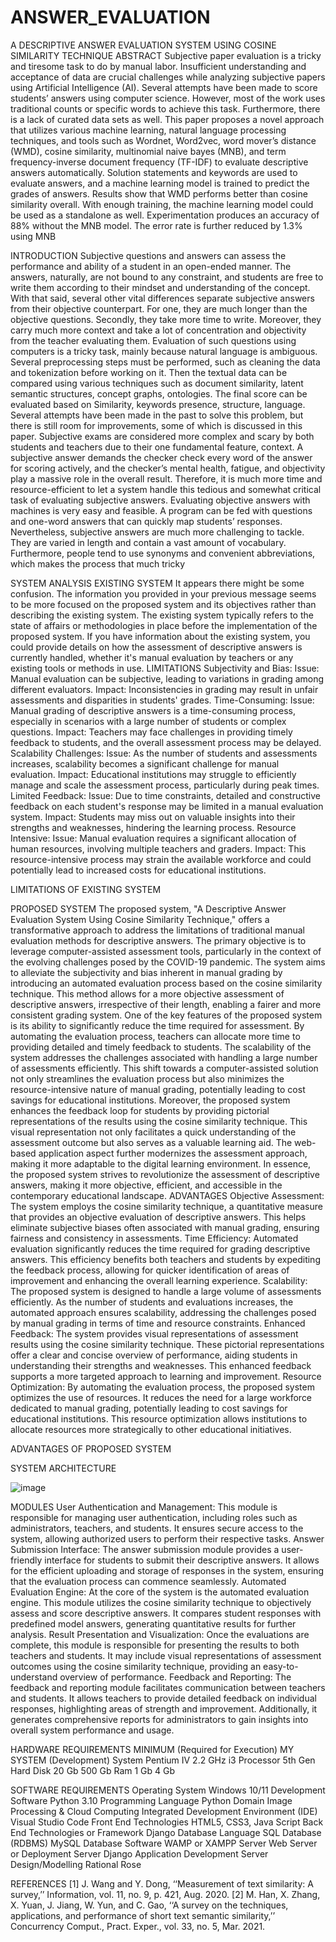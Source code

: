 # ANSWER_EVALUATION
A DESCRIPTIVE ANSWER EVALUATION SYSTEM USING COSINE SIMILARITY TECHNIQUE
ABSTRACT
Subjective paper evaluation is a tricky and tiresome task to do by manual labor. Insufficient understanding and acceptance of data are crucial challenges while analyzing subjective papers using Artificial Intelligence (AI). Several attempts have been made to score students’ answers using computer science. However, most of the work uses traditional counts or specific words to achieve this task. Furthermore, there is a lack of curated data sets as well. This paper proposes a novel approach that utilizes various machine learning, natural language processing techniques, and tools such as Wordnet, Word2vec, word mover’s distance (WMD), cosine similarity, multinomial naive bayes (MNB), and term frequency-inverse document frequency (TF-IDF) to evaluate descriptive answers automatically. Solution statements and keywords are used to evaluate answers, and a machine learning model is trained to predict the grades of answers. Results show that WMD performs better than cosine similarity overall. With enough training, the machine learning model could be used as a standalone as well. Experimentation produces an accuracy of 88% without the MNB model. The error rate is further reduced by 1.3% using MNB

INTRODUCTION
Subjective questions and answers can assess the performance and ability of a student in an open-ended manner. The answers, naturally, are not bound to any constraint, and students are free to write them according to their mindset and understanding of the concept. With that said, several other vital differences separate subjective answers from their objective counterpart. For one, they are much longer than the objective questions. Secondly, they take more time to write. Moreover, they carry much more context and take a lot of concentration and objectivity from the teacher evaluating them. 
Evaluation of such questions using computers is a tricky task, mainly because natural language is ambiguous. Several preprocessing steps must be performed, such as cleaning the data and tokenization before working on it. Then the textual data can be compared using various techniques such as document similarity, latent semantic structures, concept graphs, ontologies. The final score can be evaluated based on Similarity, keywords presence, structure, language. Several attempts have been made in the past to solve this problem, but there is still room for improvements, some of which is discussed in this paper. Subjective exams are considered more complex and scary by both students and teachers due to their one fundamental feature, context. A subjective answer demands the checker check every word of the answer for scoring actively, and the checker’s mental health, fatigue, and objectivity play a massive role in the overall result. 
Therefore, it is much more time and resource-efficient to let a system handle this tedious and somewhat critical task of evaluating subjective answers. Evaluating objective answers with machines is very easy and feasible. A program can be fed with questions and one-word answers that can quickly map students’ responses. Nevertheless, subjective answers are much more challenging to tackle. They are varied in length and contain a vast amount of vocabulary. Furthermore, people tend to use synonyms and convenient abbreviations, which makes the process that much tricky

SYSTEM ANALYSIS
EXISTING SYSTEM
It appears there might be some confusion. The information you provided in your previous message seems to be more focused on the proposed system and its objectives rather than describing the existing system. The existing system typically refers to the state of affairs or methodologies in place before the implementation of the proposed system. If you have information about the existing system, you could provide details on how the assessment of descriptive answers is currently handled, whether it's manual evaluation by teachers or any existing tools or methods in use. 
LIMITATIONS
Subjectivity and Bias:
Issue: Manual evaluation can be subjective, leading to variations in grading among different evaluators.
Impact: Inconsistencies in grading may result in unfair assessments and disparities in students' grades.
Time-Consuming:
Issue: Manual grading of descriptive answers is a time-consuming process, especially in scenarios with a large number of students or complex questions.
Impact: Teachers may face challenges in providing timely feedback to students, and the overall assessment process may be delayed.
Scalability Challenges:
Issue: As the number of students and assessments increases, scalability becomes a significant challenge for manual evaluation.
Impact: Educational institutions may struggle to efficiently manage and scale the assessment process, particularly during peak times.
Limited Feedback:
Issue: Due to time constraints, detailed and constructive feedback on each student's response may be limited in a manual evaluation system.
Impact: Students may miss out on valuable insights into their strengths and weaknesses, hindering the learning process.
Resource Intensive:
Issue: Manual evaluation requires a significant allocation of human resources, involving multiple teachers and graders.
Impact: This resource-intensive process may strain the available workforce and could potentially lead to increased costs for educational institutions.


LIMITATIONS OF EXISTING SYSTEM

PROPOSED SYSTEM
The proposed system, "A Descriptive Answer Evaluation System Using Cosine Similarity Technique," offers a transformative approach to address the limitations of traditional manual evaluation methods for descriptive answers. The primary objective is to leverage computer-assisted assessment tools, particularly in the context of the evolving challenges posed by the COVID-19 pandemic. The system aims to alleviate the subjectivity and bias inherent in manual grading by introducing an automated evaluation process based on the cosine similarity technique. This method allows for a more objective assessment of descriptive answers, irrespective of their length, enabling a fairer and more consistent grading system.
One of the key features of the proposed system is its ability to significantly reduce the time required for assessment. By automating the evaluation process, teachers can allocate more time to providing detailed and timely feedback to students. The scalability of the system addresses the challenges associated with handling a large number of assessments efficiently. This shift towards a computer-assisted solution not only streamlines the evaluation process but also minimizes the resource-intensive nature of manual grading, potentially leading to cost savings for educational institutions.
Moreover, the proposed system enhances the feedback loop for students by providing pictorial representations of the results using the cosine similarity technique. This visual representation not only facilitates a quick understanding of the assessment outcome but also serves as a valuable learning aid. The web-based application aspect further modernizes the assessment approach, making it more adaptable to the digital learning environment. In essence, the proposed system strives to revolutionize the assessment of descriptive answers, making it more objective, efficient, and accessible in the contemporary educational landscape.
ADVANTAGES 
Objective Assessment:
The system employs the cosine similarity technique, a quantitative measure that provides an objective evaluation of descriptive answers. This helps eliminate subjective biases often associated with manual grading, ensuring fairness and consistency in assessments.
Time Efficiency:
Automated evaluation significantly reduces the time required for grading descriptive answers. This efficiency benefits both teachers and students by expediting the feedback process, allowing for quicker identification of areas of improvement and enhancing the overall learning experience.
Scalability:
The proposed system is designed to handle a large volume of assessments efficiently. As the number of students and evaluations increases, the automated approach ensures scalability, addressing the challenges posed by manual grading in terms of time and resource constraints.
Enhanced Feedback:
The system provides visual representations of assessment results using the cosine similarity technique. These pictorial representations offer a clear and concise overview of performance, aiding students in understanding their strengths and weaknesses. This enhanced feedback supports a more targeted approach to learning and improvement.
Resource Optimization:
By automating the evaluation process, the proposed system optimizes the use of resources. It reduces the need for a large workforce dedicated to manual grading, potentially leading to cost savings for educational institutions. This resource optimization allows institutions to allocate resources more strategically to other educational initiatives.


ADVANTAGES OF PROPOSED SYSTEM

SYSTEM ARCHITECTURE                                                     

 ![image](https://github.com/user-attachments/assets/34aeef19-ef5d-4f81-97ff-97f2e5253382)





 

MODULES
User Authentication and Management:
This module is responsible for managing user authentication, including roles such as administrators, teachers, and students. It ensures secure access to the system, allowing authorized users to perform their respective tasks.
Answer Submission Interface:
The answer submission module provides a user-friendly interface for students to submit their descriptive answers. It allows for the efficient uploading and storage of responses in the system, ensuring that the evaluation process can commence seamlessly.
Automated Evaluation Engine:
At the core of the system is the automated evaluation engine. This module utilizes the cosine similarity technique to objectively assess and score descriptive answers. It compares student responses with predefined model answers, generating quantitative results for further analysis.
Result Presentation and Visualization:
Once the evaluations are complete, this module is responsible for presenting the results to both teachers and students. It may include visual representations of assessment outcomes using the cosine similarity technique, providing an easy-to-understand overview of performance.
Feedback and Reporting:
The feedback and reporting module facilitates communication between teachers and students. It allows teachers to provide detailed feedback on individual responses, highlighting areas of strength and improvement. Additionally, it generates comprehensive reports for administrators to gain insights into overall system performance and usage.



HARDWARE REQUIREMENTS 
MINIMUM (Required for Execution)	MY SYSTEM (Development)
System	Pentium IV 2.2 GHz	i3 Processor 5th Gen
Hard Disk	20 Gb	500 Gb
Ram	1 Gb	4 Gb

SOFTWARE REQUIREMENTS
Operating System	Windows 10/11
Development Software	Python 3.10
Programming Language	Python
Domain	Image Processing & Cloud Computing
Integrated Development Environment (IDE)	Visual Studio Code
Front End Technologies	HTML5, CSS3, Java Script
Back End Technologies or Framework	Django
Database Language	SQL
Database (RDBMS) 	MySQL
Database Software	WAMP or XAMPP Server
Web Server or Deployment Server	Django Application Development Server
Design/Modelling	Rational Rose


REFERENCES
[1] J. Wang and Y. Dong, ‘‘Measurement of text similarity: A survey,’’ Information, vol. 11, no. 9, p. 421, Aug. 2020. 
[2] M. Han, X. Zhang, X. Yuan, J. Jiang, W. Yun, and C. Gao, ‘‘A survey on the techniques, applications, and performance of short text semantic similarity,’’ Concurrency Comput., Pract. Exper., vol. 33, no. 5, Mar. 2021.



